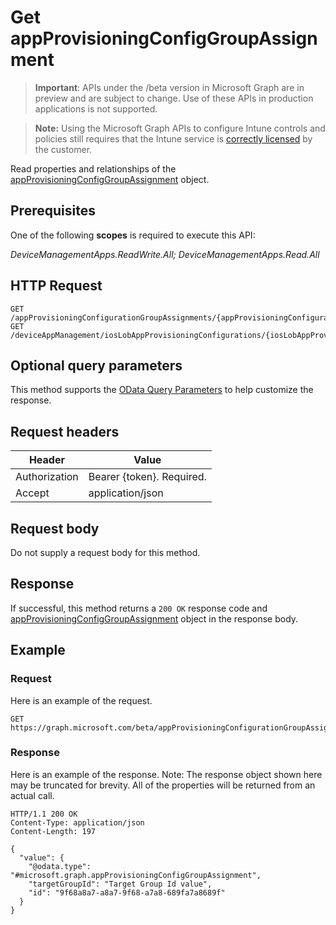 ﻿# Get appProvisioningConfigGroupAssignment

> **Important**: APIs under the /beta version in Microsoft Graph are in preview and are subject to change. Use of these APIs in production applications is not supported.

> **Note:** Using the Microsoft Graph APIs to configure Intune controls and policies still requires that the Intune service is [correctly licensed](https://go.microsoft.com/fwlink/?linkid=839381) by the customer.

Read properties and relationships of the [appProvisioningConfigGroupAssignment](../resources/intune_apps_appprovisioningconfiggroupassignment.md) object.
## Prerequisites
One of the following **scopes** is required to execute this API:

*DeviceManagementApps.ReadWrite.All; DeviceManagementApps.Read.All*
## HTTP Request
<!-- {
  "blockType": "ignored"
}
-->
```http
GET /appProvisioningConfigurationGroupAssignments/{appProvisioningConfigurationGroupAssignmentsId}
GET /deviceAppManagement/iosLobAppProvisioningConfigurations/{iosLobAppProvisioningConfigurationId}/groupAssignments/{appProvisioningConfigGroupAssignmentId}
```

## Optional query parameters
This method supports the [OData Query Parameters](http://developer.microsoft.com/en-us/graph/docs/overview/query_parameters) to help customize the response.
## Request headers
|Header|Value|
|---|---|
|Authorization|Bearer {token}. Required.|
|Accept|application/json|

## Request body
Do not supply a request body for this method.

## Response
If successful, this method returns a `200 OK` response code and [appProvisioningConfigGroupAssignment](../resources/intune_apps_appprovisioningconfiggroupassignment.md) object in the response body.

## Example
### Request
Here is an example of the request.
```http
GET https://graph.microsoft.com/beta/appProvisioningConfigurationGroupAssignments/{appProvisioningConfigurationGroupAssignmentsId}
```

### Response
Here is an example of the response. Note: The response object shown here may be truncated for brevity. All of the properties will be returned from an actual call.
```http
HTTP/1.1 200 OK
Content-Type: application/json
Content-Length: 197

{
  "value": {
    "@odata.type": "#microsoft.graph.appProvisioningConfigGroupAssignment",
    "targetGroupId": "Target Group Id value",
    "id": "9f68a8a7-a8a7-9f68-a7a8-689fa7a8689f"
  }
}
```



